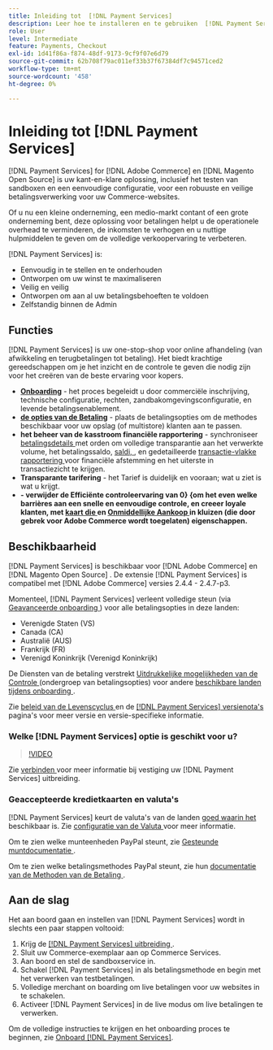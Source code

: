 ```yaml
---
title: Inleiding tot  [!DNL Payment Services]
description: Leer hoe te installeren en te gebruiken  [!DNL Payment Services]  als kant-en-klare, robuuste, en veilige oplossing van de betalingsverwerking voor uw  [!DNL Adobe Commerce]  en  [!DNL Magento Open Source]  websites.
role: User
level: Intermediate
feature: Payments, Checkout
exl-id: 1d41f86a-f874-48df-9173-9cf9f07e6d79
source-git-commit: 62b708f79ac011ef33b37f67384df7c94571ced2
workflow-type: tm+mt
source-wordcount: '458'
ht-degree: 0%

---
```


# Inleiding tot [!DNL Payment Services]

[!DNL Payment Services] for [!DNL Adobe Commerce] en [!DNL Magento Open Source] is uw kant-en-klare oplossing, inclusief het testen van sandboxen en een eenvoudige configuratie, voor een robuuste en veilige betalingsverwerking voor uw Commerce-websites.

Of u nu een kleine onderneming, een medio-markt contant of een grote onderneming bent, deze oplossing voor betalingen helpt u de operationele overhead te verminderen, de inkomsten te verhogen en u nuttige hulpmiddelen te geven om de volledige verkoopervaring te verbeteren.

[!DNL Payment Services] is:

* Eenvoudig in te stellen en te onderhouden
* Ontworpen om uw winst te maximaliseren
* Veilig en veilig
* Ontworpen om aan al uw betalingsbehoeften te voldoen
* Zelfstandig binnen de Admin

## Functies

[!DNL Payment Services] is uw one-stop-shop voor online afhandeling (van afwikkeling en terugbetalingen tot betaling). Het biedt krachtige gereedschappen om je het inzicht en de controle te geven die nodig zijn voor het creëren van de beste ervaring voor kopers.

* [**Onboarding**](onboard.md) - het proces begeleidt u door commerciële inschrijving, technische configuratie, rechten, zandbakomgevingsconfiguratie, en levende betalingsenablement.
* [**de opties van de Betaling**](payments-options.md) - plaats de betalingsopties om de methodes beschikbaar voor uw opslag (of multistore) klanten aan te passen.
* **het beheer van de kasstroom financiële rapportering** - synchroniseer [ betalingsdetails ](order-payment-status.md) met orden om volledige transparantie aan het verwerkte volume, het betalingssaldo, [ saldi, ](payouts.md), en gedetailleerde [ transactie-vlakke rapportering ](transactions.md) voor financiële afstemming en het uiterste in transactiezicht te krijgen.
* **Transparante tarifering** - het Tarief is duidelijk en vooraan; wat u ziet is wat u krijgt.
* **- verwijder de Efficiënte controleervaring van 0&rbrace; &lbrace;om het even welke barrières aan een snelle en eenvoudige controle, en creeer loyale klanten, met [ kaart die ](vaulting.md) en [ Onmiddellijke Aankoop ](https://experienceleague.adobe.com/docs/commerce-admin/stores-sales/point-of-purchase/checkout-instant-purchase.html?lang=nl-NL) in kluizen (die door gebrek voor Adobe Commerce wordt toegelaten) eigenschappen.**

## Beschikbaarheid

[!DNL Payment Services] is beschikbaar voor [!DNL Adobe Commerce] en [!DNL Magento Open Source] . De extensie [!DNL Payment Services] is compatibel met [!DNL Adobe Commerce] versies 2.4.4 - 2.4.7-p3.

Momenteel, [!DNL Payment Services] verleent volledige steun (via [ Geavanceerde onboarding ](../payment-services/production.md#advanced-onboarding)) voor alle betalingsopties in deze landen:

* Verenigde Staten (VS)
* Canada (CA)
* Australië (AUS)
* Frankrijk (FR)
* Verenigd Koninkrijk (Verenigd Koninkrijk)

De Diensten van de betaling verstrekt [ Uitdrukkelijke mogelijkheden van de Controle ](../payment-services/payments-options.md) (ondergroep van betalingsopties) voor andere [ beschikbare landen tijdens onboarding ](../payment-services/production.md#complete-merchant-onboarding).

Zie [ beleid van de Levenscyclus ](https://experienceleague.adobe.com/docs/commerce-operations/release/planning/lifecycle-policy.html?lang=nl-NL) en de [[!DNL Payment Services]  versienota&#39;s ](release-notes.md) pagina&#39;s voor meer versie en versie-specifieke informatie.

### Welke [!DNL Payment Services] optie is geschikt voor u?

>[!VIDEO](https://video.tv.adobe.com/v/3447811)

Zie [ verbinden ](connect.md) voor meer informatie bij vestiging uw [!DNL Payment Services] uitbreiding.

### Geaccepteerde kredietkaarten en valuta&#39;s

[!DNL Payment Services] keurt de valuta&#39;s van de landen [ goed waarin het ](#availability) beschikbaar is. Zie [ configuratie van de Valuta ](https://experienceleague.adobe.com/docs/commerce-admin/stores-sales/site-store/currency/currency-configuration.html?lang=nl-NL) voor meer informatie.

Om te zien welke munteenheden PayPal steunt, zie [ Gesteunde muntdocumentatie ](https://developer.paypal.com/docs/reports/reference/paypal-supported-currencies/).

Om te zien welke betalingsmethodes PayPal steunt, zie hun [ documentatie van de Methoden van de Betaling ](https://developer.paypal.com/docs/checkout/payment-methods/).

## Aan de slag

Het aan boord gaan en instellen van [!DNL Payment Services] wordt in slechts een paar stappen voltooid:

1. Krijg de [[!DNL Payment Services]  uitbreiding ](install.md).
1. Sluit uw Commerce-exemplaar aan op Commerce Services.
1. Aan boord en stel de sandboxservice in.
1. Schakel [!DNL Payment Services] in als betalingsmethode en begin met het verwerken van testbetalingen.
1. Volledige merchant on boarding om live betalingen voor uw websites in te schakelen.
1. Activeer [!DNL Payment Services] in de live modus om live betalingen te verwerken.

Om de volledige instructies te krijgen en het onboarding proces te beginnen, zie [ Onboard  [!DNL Payment Services]](onboard.md).
